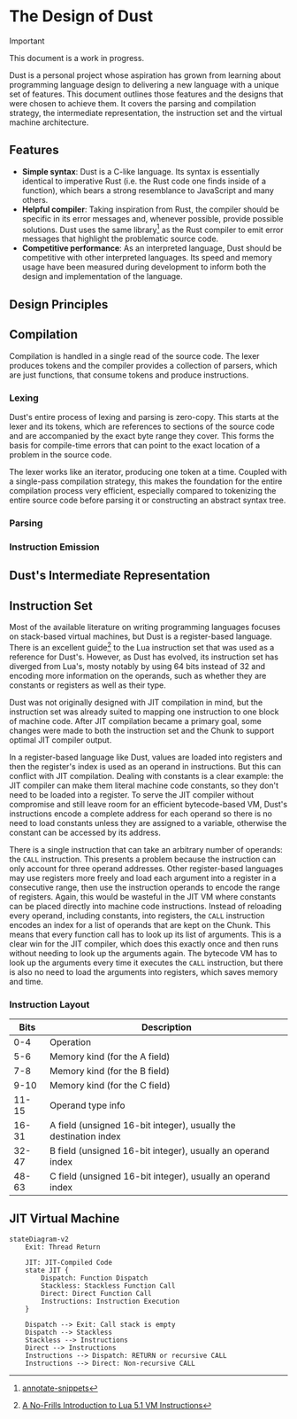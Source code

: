 # The Design of Dust

> [!IMPORTANT]
>
> This document is a work in progress.

Dust is a personal project whose aspiration has grown from learning about programming language design to delivering a new language with a unique set of features. This document outlines those features and the designs that were chosen to achieve them. It covers the parsing and compilation strategy, the intermediate representation, the instruction set and the virtual machine architecture.

## Features

- **Simple syntax**: Dust is a C-like language. Its syntax is essentially identical to imperative Rust (i.e. the Rust code one finds inside of a function), which bears a strong resemblance to JavaScript and many others.
- **Helpful compiler**: Taking inspiration from Rust, the compiler should be specific in its error messages and, whenever possible, provide possible solutions. Dust uses the same library[^1] as the Rust compiler to emit error messages that highlight the problematic source code.
- **Competitive performance**: As an interpreted language, Dust should be competitive with other interpreted languages. Its speed and memory usage have been measured during development to inform
both the design and implementation of the language.

## Design Principles

## Compilation

Compilation is handled in a single read of the source code. The lexer produces tokens and the compiler provides a collection of parsers, which are just functions, that consume tokens and produce instructions.

### Lexing

Dust's entire process of lexing and parsing is zero-copy. This starts at the lexer and its tokens, which are references to sections of the source code and are accompanied by the exact byte range they cover. This forms the basis for compile-time errors that can point to the exact location of a problem in the source code.

The lexer works like an iterator, producing one token at a time. Coupled with a single-pass compilation strategy, this makes the foundation for the entire compilation process very efficient,
especially compared to tokenizing the entire source code before parsing it or constructing an abstract syntax tree.

### Parsing

### Instruction Emission

## Dust's Intermediate Representation

## Instruction Set

Most of the available literature on writing programming languages focuses on stack-based virtual machines, but Dust is a register-based language. There is an excellent guide[^2] to the Lua instruction set that was used as a reference for Dust's. However, as Dust has evolved, its instruction set has diverged from Lua's, mosty notably by using 64 bits instead of 32 and encoding more information on the operands, such as whether they are constants or registers as well as their type.

Dust was not originally designed with JIT compilation in mind, but the instruction set was already suited to mapping one instruction to one block of machine code. After JIT compilation became a primary goal, some changes were made to both the instruction set and the Chunk to support optimal JIT compiler output.

In a register-based language like Dust, values are loaded into registers and then the register's index is used as an operand in instructions. But this can conflict with JIT compilation. Dealing with constants is a clear example: the JIT compiler can make them literal machine code constants, so they don't need to be loaded into a register. To serve the JIT compiler without compromise and still leave room for an efficient bytecode-based VM, Dust's instructions encode a complete address for each operand so there is no need to load constants unless they are assigned to a variable, otherwise the constant can be accessed by its address.

There is a single instruction that can take an arbitrary number of operands: the `CALL` instruction. This presents a problem because the instruction can only account for three operand addresses. Other register-based languages may use registers more freely and load each argument into a register in a consecutive range, then use the instruction operands to encode the range of registers. Again, this would be wasteful in the JIT VM where constants can be placed directly into machine code instructions. Instead of reloading every operand, including constants, into registers, the `CALL` instruction encodes an index for a list of operands that are kept on the Chunk. This means that every function call has to look up its list of arguments. This is a clear win for the JIT compiler, which does this exactly once and then runs without needing to look up the arguments again. The bytecode VM has to look up the arguments every time it executes the `CALL` instruction, but there is also no need to load the arguments into registers, which saves memory and time.

### Instruction Layout

Bits  | Description
----- | -----------
0-4   | Operation
5-6   | Memory kind (for the A field)
7-8   | Memory kind (for the B field)
9-10  | Memory kind (for the C field)
11-15 | Operand type info
16-31 | A field (unsigned 16-bit integer), usually the destination index
32-47 | B field (unsigned 16-bit integer), usually an operand index
48-63 | C field (unsigned 16-bit integer), usually an operand index


## JIT Virtual Machine

```mermaid
stateDiagram-v2
    Exit: Thread Return

    JIT: JIT-Compiled Code
    state JIT {
        Dispatch: Function Dispatch
        Stackless: Stackless Function Call
        Direct: Direct Function Call
        Instructions: Instruction Execution
    }

    Dispatch --> Exit: Call stack is empty
    Dispatch --> Stackless
    Stackless --> Instructions
    Direct --> Instructions
    Instructions --> Dispatch: RETURN or recursive CALL
    Instructions --> Direct: Non-recursive CALL
```

[^1]: [annotate-snippets](https://crates.io/crates/annotate-snippets)
[^2]: [A No-Frills Introduction to Lua 5.1 VM Instructions](https://www.mcours.net/cours/pdf/hasclic3/hasssclic818.pdf)
